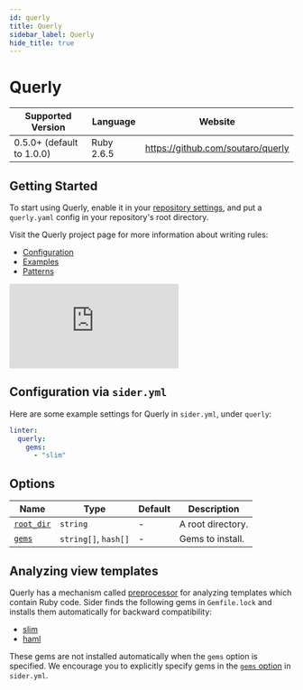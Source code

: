 ```yaml
---
id: querly
title: Querly
sidebar_label: Querly
hide_title: true
---
```


# Querly

| Supported Version         | Language   | Website                           |
| ------------------------- | ---------- | --------------------------------- |
| 0.5.0+ (default to 1.0.0) | Ruby 2.6.5 | https://github.com/soutaro/querly |

## Getting Started

To start using Querly, enable it in your [repository settings](../../getting-started/repository-settings.md),
and put a `querly.yaml` config in your repository's root directory.

Visit the Querly project page for more information about writing rules:

- [Configuration](https://github.com/soutaro/querly/blob/master/manual/configuration.md)
- [Examples](https://github.com/soutaro/querly/blob/master/manual/examples.md)
- [Patterns](https://github.com/soutaro/querly/blob/master/manual/patterns.md)

<div class="Video">
 <iframe class="Video__iframe" src="https://www.youtube.com/embed/WtHmNuWJzPA" frameborder="0" allowfullscreen></iframe>
</div>

## Configuration via `sider.yml`

Here are some example settings for Querly in `sider.yml`, under `querly`:

```yaml
linter:
  querly:
    gems:
      - "slim"
```

## Options

| Name                                                                        | Type                 | Default | Description       |
| --------------------------------------------------------------------------- | -------------------- | ------- | ----------------- |
| [`root_dir`](../../getting-started/custom-configuration.md#root_dir-option) | `string`             | -       | A root directory. |
| [`gems`](../../getting-started/custom-configuration.md#gems-option)         | `string[]`, `hash[]` | -       | Gems to install.  |

## Analyzing view templates

Querly has a mechanism called [preprocessor](https://github.com/soutaro/querly/blob/master/manual/configuration.md#preprocessor) for analyzing templates which contain Ruby code.
Sider finds the following gems in `Gemfile.lock` and installs them automatically for backward compatibility:

- [slim](https://github.com/slim-template/slim)
- [haml](https://github.com/haml/haml)

These gems are not installed automatically when the `gems` option is specified. We encourage you to explicitly specify gems in the [`gems` option](../../getting-started/custom-configuration.md#gems-option) in `sider.yml`.
